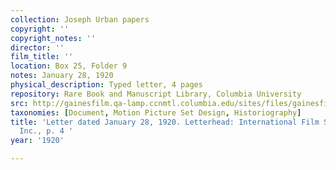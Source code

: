 ```yaml
---
collection: Joseph Urban papers
copyright: ''
copyright_notes: ''
director: ''
film_title: ''
location: Box 25, Folder 9
notes: January 28, 1920
physical_description: Typed letter, 4 pages
repository: Rare Book and Manuscript Library, Columbia University
src: http://gainesfilm.qa-lamp.ccnmtl.columbia.edu/sites/files/gainesfilm/images/1000102064.jpg
taxonomies: [Document, Motion Picture Set Design, Historiography]
title: 'Letter dated January 28, 1920. Letterhead: International Film Service Co.,
  Inc., p. 4 '
year: '1920'

---
```

